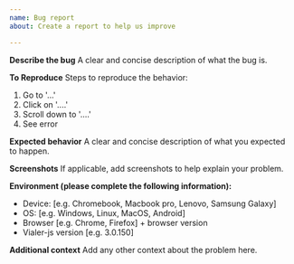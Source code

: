 ```yaml
---
name: Bug report
about: Create a report to help us improve

---
```


**Describe the bug**
A clear and concise description of what the bug is.

**To Reproduce**
Steps to reproduce the behavior:
1. Go to '...'
2. Click on '....'
3. Scroll down to '....'
4. See error

**Expected behavior**
A clear and concise description of what you expected to happen.

**Screenshots**
If applicable, add screenshots to help explain your problem.

**Environment (please complete the following information):**
- Device: [e.g. Chromebook, Macbook pro, Lenovo, Samsung Galaxy]
 - OS: [e.g. Windows, Linux, MacOS, Android]
 - Browser [e.g. Chrome, Firefox] + browser version
 - Vialer-js version [e.g. 3.0.150]

**Additional context**
Add any other context about the problem here.
